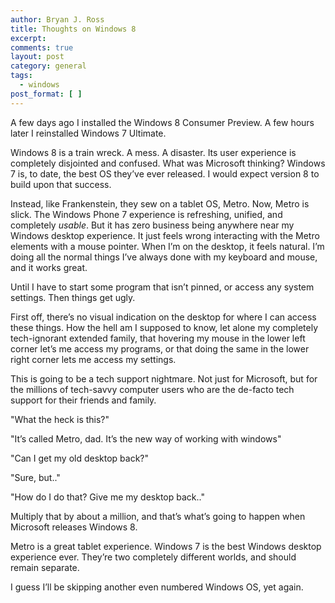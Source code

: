 ```yaml
---
author: Bryan J. Ross
title: Thoughts on Windows 8
excerpt:
comments: true
layout: post
category: general
tags:
  - windows
post_format: [ ]
---
```

A few days ago I installed the Windows 8 Consumer Preview. A few hours later I
reinstalled Windows 7 Ultimate.

Windows 8 is a train wreck. A mess. A disaster. Its user experience is
completely disjointed and confused. What was Microsoft thinking? Windows 7 is,
to date, the best OS they’ve ever released. I would expect version 8
to build upon that success.

Instead, like Frankenstein, they sew on a tablet OS, Metro. Now, Metro is slick.
The Windows Phone 7 experience is refreshing, unified, and completely *usable*.
But it has zero business being anywhere near my Windows desktop experience. It
just feels wrong interacting with the Metro elements with a mouse pointer. When
I’m on the desktop, it feels natural. I’m doing all the normal things I’ve
always done with my keyboard and mouse, and it works great.

Until I have to start some program that isn’t pinned, or access any system
settings. Then things get ugly.

<!-- more -->

First off, there’s no visual indication on the desktop for where I can access
these things. How the hell am I supposed to know, let alone my completely
tech-ignorant extended family, that hovering my mouse in the lower left corner
let’s me access my programs, or that doing the same in the lower right corner
lets me access my settings.

This is going to be a tech support nightmare. Not just for Microsoft, but for
the millions of tech-savvy computer users who are the de-facto tech support for
their friends and family.

"What the heck is this?"

"It’s called Metro, dad. It’s the new way of working with windows"

"Can I get my old desktop back?"

"Sure, but.."

"How do I do that? Give me my desktop back.."

Multiply that by about a million, and that’s what’s going to happen when
Microsoft releases Windows 8.

Metro is a great tablet experience. Windows 7 is the best Windows desktop
experience ever. They’re two completely different worlds, and should remain
separate.

I guess I’ll be skipping another even numbered Windows OS, yet again.
